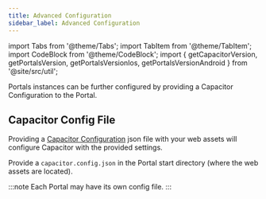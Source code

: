 ```yaml
---
title: Advanced Configuration
sidebar_label: Advanced Configuration
---
```


import Tabs from '@theme/Tabs';
import TabItem from '@theme/TabItem';
import CodeBlock from '@theme/CodeBlock';
import { getCapacitorVersion, getPortalsVersion, getPortalsVersionIos, getPortalsVersionAndroid } from '@site/src/util';

Portals instances can be further configured by providing a Capacitor Configuration to the Portal.

## Capacitor Config File

Providing a [Capacitor Configuration](https://capacitorjs.com/docs/config) json file with your web assets will configure Capacitor with the provided settings.

Provide a `capacitor.config.json` in the Portal start directory (where the web assets are located).

:::note
Each Portal may have its own config file.
:::
